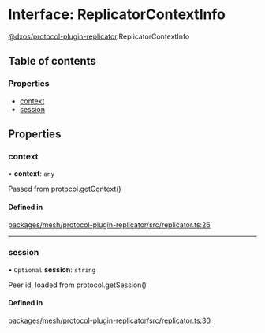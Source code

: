 # Interface: ReplicatorContextInfo

[@dxos/protocol-plugin-replicator](../modules/dxos_protocol_plugin_replicator.md).ReplicatorContextInfo

## Table of contents

### Properties

- [context](dxos_protocol_plugin_replicator.ReplicatorContextInfo.md#context)
- [session](dxos_protocol_plugin_replicator.ReplicatorContextInfo.md#session)

## Properties

### context

• **context**: `any`

Passed from protocol.getContext()

#### Defined in

[packages/mesh/protocol-plugin-replicator/src/replicator.ts:26](https://github.com/dxos/dxos/blob/e3b936721/packages/mesh/protocol-plugin-replicator/src/replicator.ts#L26)

___

### session

• `Optional` **session**: `string`

Peer id, loaded from protocol.getSession()

#### Defined in

[packages/mesh/protocol-plugin-replicator/src/replicator.ts:30](https://github.com/dxos/dxos/blob/e3b936721/packages/mesh/protocol-plugin-replicator/src/replicator.ts#L30)
